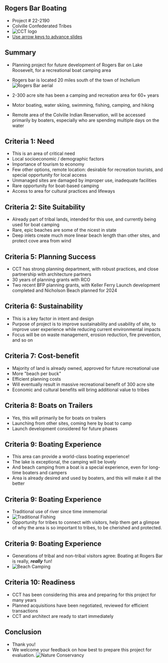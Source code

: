 ## Rogers Bar Boating
- Project # 22-2190
- Colville Confederated Tribes
- ![CCT logo](https://images.squarespace-cdn.com/content/v1/56a24f7f841aba12ab7ecfa9/1536329572239-NMGXDK5PCLQK2MXNLW0A/Colville_TribalLogoSeal.png)
- [Use arrow keys to advance slides](http://deckdown.org/deck?src=https://raw.githubusercontent.com/bc-rco/webslides/main/22-2190%20CCT%20Rogers%20Bar%20Tech%20Review.md)

## Summary
- Planning project for future development of Rogers Bar on Lake Roosevelt, for a recreational boat camping area
- Rogers bar is located 20 miles south of the town of Inchelium
![Rogers Bar aerial](https://secure.rco.wa.gov/prism/search/ProjectSnapshotAttachmentData.aspx?id=541841)

- 2-300 acre site has been a camping and recreation area for 60+ years
- Motor boating, water skiing, swimming, fishing, camping, and hiking
- Remote area of the Colville Indian Reservation, will be accessed primarily by boaters, especially who are spending multiple days on the water

## Criteria 1: Need
- This is an area of critical need
- Local socioeconomic / demographic factors
- Importance of tourism to economy
- Few other options, remote location: desirable for recreation tourists, and special opportunity for local access
- Unmanaged sites are damaged by improper use, inadequate facilities
- Rare opportunity for boat-based camping
- Access to area for cultural practices and lifeways

## Criteria 2: Site Suitability
- Already part of tribal lands, intended for this use, and currently being used for boat camping
- Rare, epic beaches are some of the nicest in state
- Deep inlets create much more linear beach length than other sites, and protect cove area from wind

## Criteria 5: Planning Success
- CCT has strong planning department, with robust practices, and close partnership with architecture partners
- 30 years of planning grants with RCO
- Two recent BFP planning grants, with Keller Ferry Launch development completed and Nicholson Beach planned for 2024

## Criteria 6: Sustainability
- This is a key factor in intent and design
- Purpose of project is to improve sustainability and usability of site, to improve user experience while reducing current environmental impacts
- Focus will be on waste management, erosion reduction, fire prevention, and so on

## Criteria 7: Cost-benefit
- Majority of land is already owned, approved for future recreational use
- More "beach per buck"
- Efficient planning costs
- Will eventually result in massive recreational benefit of 300 acre site
- Economic and cultural benefits will bring additional value to tribes

## Criteria 8: Boats on Trailers
- Yes, this will primarily be for boats on trailers
- Launching from other sites, coming here by boat to camp
- Launch development considered for future phases

## Criteria 9: Boating Experience
- This area can provide a world-class boating experience!
- The lake is exceptional, the camping will be lovely
- And beach camping from a boat is a special experience, even for long-time boaters and campers
- Area is already desired and used by boaters, and this will make it all the better

## Criteria 9: Boating Experience
- Traditional use of river since time immemorial
- ![Traditional Fishing](https://bloximages.newyork1.vip.townnews.com/wenatcheeworld.com/content/tncms/assets/v3/editorial/2/c6/2c6dd91a-1aaf-5599-bba9-64eee7e9be44/5cdfa0f19b36c.image.jpg?resize=361%2C250)
- Opportunity for tribes to connect with visitors, help them get a glimpse of why the area is so important to tribes, to be cherished and protected.

## Criteria 9: Boating Experience
- Generations of tribal and non-tribal visitors agree: Boating at Rogers Bar is really, ***really*** fun!
- ![Beach Camping](https://d3mqmy22owj503.cloudfront.net/55/500055/images/poi/lake-roosevelt-national-recreation-area/235-logo.jpg)

## Criteria 10: Readiness
- CCT has been considering this area and preparing for this project for many years
- Planned acquisitions have been negotiated, reviewed for efficient transactions
- CCT and architect are ready to start immediately

## Conclusion
- Thank you!
- We welcome your feedback on how best to prepare this project for evaluation.
![Nature Conservancy](https://natureconservancy-h.assetsadobe.com/is/image/content/dam/tnc/nature/en/photos/Tunk_Creek_Valley_WA_Justin_Haug_Photo.jpg?crop=0%2C599%2C5086%2C2797&wid=4000&hei=2200&scl=1.2715)
